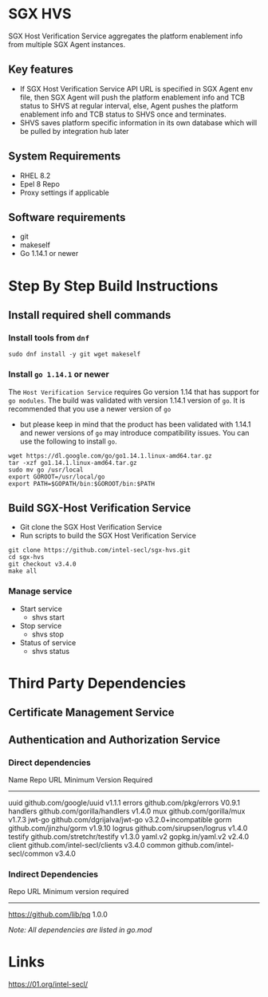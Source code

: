 SGX HVS
=======

SGX Host Verification Service aggregates the platform enablement info from multiple SGX Agent instances.

Key features
------------

-   If SGX Host Verification Service API URL is specified in SGX Agent env file, then SGX Agent will push the platform enablement info and TCB status to SHVS at regular interval, else, Agent pushes the platform enablement info and TCB status to SHVS once and terminates.  
-   SHVS saves platform specific information in its own database which will be pulled by integration hub later

System Requirements
-------------------

-   RHEL 8.2
-   Epel 8 Repo
-   Proxy settings if applicable

Software requirements
---------------------

-   git
-   makeself
-   Go 1.14.1 or newer

Step By Step Build Instructions
===============================

Install required shell commands
-------------------------------

### Install tools from `dnf`

``` {.shell}
sudo dnf install -y git wget makeself
```

### Install `go 1.14.1` or newer

The `Host Verification Service` requires Go version 1.14 that has
support for `go modules`. The build was validated with version 1.14.1
version of `go`. It is recommended that you use a newer version of `go`
- but please keep in mind that the product has been validated with
1.14.1 and newer versions of `go` may introduce compatibility issues.
You can use the following to install `go`.

``` {.shell}
wget https://dl.google.com/go/go1.14.1.linux-amd64.tar.gz
tar -xzf go1.14.1.linux-amd64.tar.gz
sudo mv go /usr/local
export GOROOT=/usr/local/go
export PATH=$GOPATH/bin:$GOROOT/bin:$PATH
```

Build SGX-Host Verification Service
-----------------------------------

-   Git clone the SGX Host Verification Service
-   Run scripts to build the SGX Host Verification Service

``` {.shell}
git clone https://github.com/intel-secl/sgx-hvs.git
cd sgx-hvs
git checkout v3.4.0
make all
```

### Manage service

-   Start service
    -   shvs start
-   Stop service
    -   shvs stop
-   Status of service
    -   shvs status

Third Party Dependencies
========================

Certificate Management Service
------------------------------

Authentication and Authorization Service
----------------------------------------

### Direct dependencies

  Name       Repo URL                            Minimum Version Required
  ---------- ----------------------------- ------------------------------------
  uuid       github.com/google/uuid                       v1.1.1
  errors     github.com/pkg/errors                        V0.9.1
  handlers   github.com/gorilla/handlers                  v1.4.0
  mux        github.com/gorilla/mux                       v1.7.3
  jwt-go     github.com/dgrijalva/jwt-go           v3.2.0+incompatible
  gorm       github.com/jinzhu/gorm                       v1.9.10
  logrus     github.com/sirupsen/logrus                   v1.4.0
  testify    github.com/stretchr/testify                  v1.3.0
  yaml.v2    gopkg.in/yaml.v2                             v2.4.0
  client     github.com/intel-secl/clients                v3.4.0
  common     github.com/intel-secl/common                 v3.4.0

### Indirect Dependencies

  Repo URL                     Minimum version required
  --------------------------- --------------------------
  https://github.com/lib/pq             1.0.0

*Note: All dependencies are listed in go.mod*

Links
=====

<https://01.org/intel-secl/>
